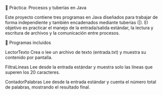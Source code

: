 📌 Práctica: Procesos y tuberías en Java

Este proyecto contiene tres programas en Java diseñados para trabajar de forma independiente y también encadenados mediante tuberías (|). El objetivo es practicar el manejo de la entrada/salida estándar, la lectura y escritura de archivos y la comunicación entre procesos.

📝 Programas incluidos

LectorTexto
Crea o lee un archivo de texto (entrada.txt) y muestra su contenido por pantalla.

FiltraLineas
Lee desde la entrada estándar y muestra solo las líneas que superen los 20 caracteres.

ContadorPalabras
Lee desde la entrada estándar y cuenta el número total de palabras, mostrando el resultado final.